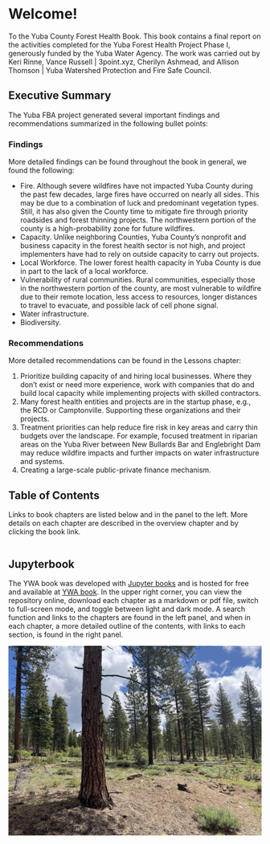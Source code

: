 # Welcome!

To the Yuba County Forest Health Book. This book contains a final report on the activities completed for the Yuba Forest Health Project Phase I, generously funded by the Yuba Water Agency. The work was carried out by Keri Rinne, Vance Russell | 3point.xyz, Cherilyn Ashmead, and Allison Thomson | Yuba Watershed Protection and Fire Safe Council. 

## Executive Summary
The Yuba FBA project generated several important findings and recommendations summarized in the following bullet points:

### Findings
More detailed findings can be found throughout the book in general, we found the following:

- Fire. Although severe wildfires have not impacted Yuba County during the past few decades, large fires have occurred on nearly all sides. This may be due to a combination of luck and predominant vegetation types. Still, it has also given the County time to mitigate fire through priority roadsides and forest thinning projects. The northwestern portion of the county is a high-probability zone for future wildfires.
- Capacity. Unlike neighboring Counties, Yuba County’s nonprofit and business capacity in the forest health sector is not high, and project implementers have had to rely on outside capacity to carry out projects.
- Local Workforce. The lower forest health capacity in Yuba County is due in part to the lack of a local workforce.
- Vulnerability of rural communities. Rural communities, especially those in the northwestern portion of the county, are most vulnerable to wildfire due to their remote location, less access to resources, longer distances to travel to evacuate, and possible lack of cell phone signal.
- Water infrastructure.
- Biodiversity.

### Recommendations
More detailed recommendations can be found in the Lessons chapter:

1. Prioritize building capacity of and hiring local businesses. Where they don’t exist or need more experience, work with companies that do and build local capacity while implementing projects with skilled contractors.
2. Many forest health entities and projects are in the startup phase, e.g., the RCD or Camptonville. Supporting these organizations and their projects.
3. Treatment priorities can help reduce fire risk in key areas and carry thin budgets over the landscape. For example, focused treatment in riparian areas on the Yuba River between New Bullards Bar and Englebright Dam may reduce wildfire impacts and further impacts on water infrastructure and systems.
4. Creating a large-scale public-private finance mechanism.

## Table of Contents
Links to book chapters are listed below and in the panel to the left. More details on each chapter are described in the overview chapter and by clicking the book link.

```{tableofcontents}
```

## Jupyterbook
The YWA book was developed with [Jupyter books](https://jupyterbook.org) and is hosted for free and available at [YWA book](https://3point.xyz/ywabook). In the upper right corner, you can view the repository online, download each chapter as a markdown or pdf file, switch to full-screen mode, and toggle between light and dark mode. A search function and links to the chapters are found in the left panel, and when in each chapter, a more detailed outline of the contents, with links to each section, is found in the right panel.


![treated pine forest](figures/treated_pine.jpg)
